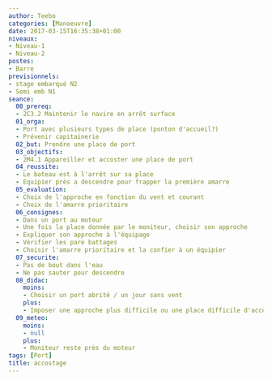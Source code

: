```yaml
---
author: Teebo
categories: [Manoeuvre]
date: 2017-03-15T16:35:38+01:00
niveaux:
- Niveau-1
- Niveau-2
postes:
- Barre
previsionnels:
- stage embarqué N2
- Semi emb N1
seance:
  00_prereq:
  - 2C3.2 Maintenir le navire en arrêt surface
  01_orga:
  - Port avec plusieurs types de place (ponton d'accueil?)
  - Prévenir capitainerie
  02_but: Prendre une place de port
  03_objectifs:
  - 2M4.1 Appareiller et accoster une place de port
  04_reussite:
  - Le bateau est à l'arrêt sur sa place
  - Equipier près a descendre pour frapper la première amarre
  05_evaluation:
  - Choix de l'approche en fonction du vent et courant
  - Choix de l'amarre prioritaire
  06_consignes:
  - Dans un port au moteur
  - Une fois la place donnée par le moniteur, choisir son approche
  - Expliquer son approche à l'équipage
  - Vérifier les pare battages
  - Choisir l'amarre prioritaire et la confier à un équipier
  07_securite:
  - Pas de bout dans l'eau
  - Ne pas sauter pour descendre
  08_didac:
    moins:
    - Choisir un port abrité / un jour sans vent
    plus:
    - Imposer une approche plus difficile ou une place difficile d'accès
  09_meteo:
    moins:
    - null
    plus:
    - Moniteur reste près du moteur
tags: [Port]
title: accostage
---
```

